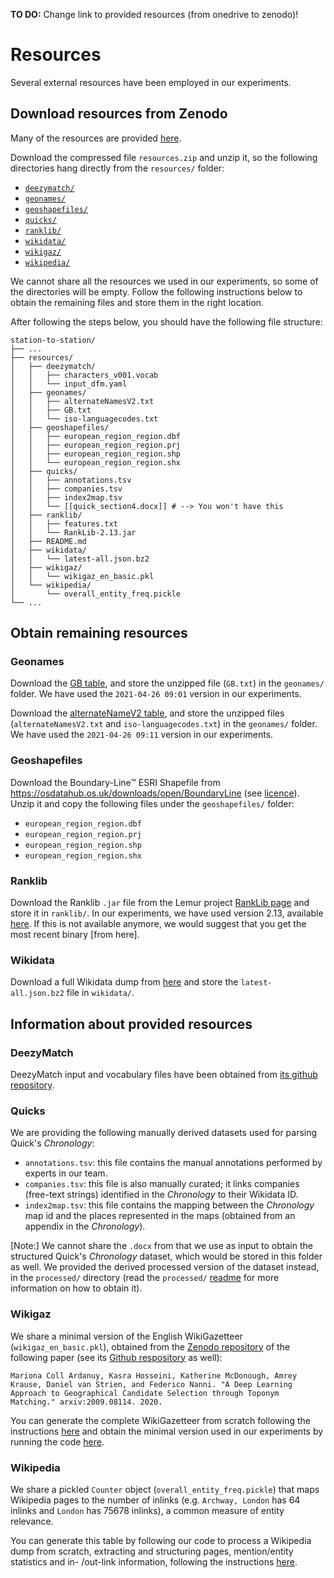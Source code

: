 **TO DO:** Change link to provided resources (from onedrive to zenodo)!

# Resources

Several external resources have been employed in our experiments.

## Download resources from Zenodo

Many of the resources are provided [here](https://thealanturininstitute-my.sharepoint.com/:u:/g/personal/mcollardanuy_turing_ac_uk/Ecmzmb2pwolKuFQMMbjYcWQBN3kYoXB2xRgZdRCP2ZVyEQ?e=eAadQH).

Download the compressed file `resources.zip` and unzip it, so the following directories hang directly from the `resources/` folder:
* [`deezymatch/`](#deezymatch)
* [`geonames/`](#geonames)
* [`geoshapefiles/`](#geoshapefiles)
* [`quicks/`](#quicks)
* [`ranklib/`](#ranklib)
* [`wikidata/`](#wikidata)
* [`wikigaz/`](#wikigaz)
* [`wikipedia/`](#wikipedia)

We cannot share all the resources we used in our experiments, so some of the directories will be empty. Follow the following instructions below to obtain the remaining files and store them in the right location.

After following the steps below, you should have the following file structure:
```
station-to-station/
├── ...
├── resources/
│   ├── deezymatch/
│   │   ├── characters_v001.vocab
│   │   └── input_dfm.yaml
│   ├── geonames/
│   │   ├── alternateNamesV2.txt
│   │   ├── GB.txt
│   │   └── iso-languagecodes.txt
│   ├── geoshapefiles/
│   │   ├── european_region_region.dbf
│   │   ├── european_region_region.prj
│   │   ├── european_region_region.shp
│   │   └── european_region_region.shx
│   ├── quicks/
│   │   ├── annotations.tsv
│   │   ├── companies.tsv
│   │   ├── index2map.tsv
│   │   └── [[quick_section4.docx]] # --> You won't have this
│   ├── ranklib/
│   │   ├── features.txt
│   │   └── RankLib-2.13.jar
│   ├── README.md
│   ├── wikidata/
│   │   └── latest-all.json.bz2
│   ├── wikigaz/
│   │   └── wikigaz_en_basic.pkl
│   └── wikipedia/
│       └── overall_entity_freq.pickle
└── ...
```

## Obtain remaining resources

### Geonames

Download the [GB table](http://download.geonames.org/export/dump/GB.zip), and store the unzipped file (`GB.txt`) in the `geonames/` folder. We have used the `2021-04-26 09:01` version in our experiments.

Download the [alternateNameV2 table](http://download.geonames.org/export/dump/alternateNamesV2.zip), and store the unzipped files (`alternateNamesV2.txt` and `iso-languagecodes.txt`) in the `geonames/` folder. We have used the `2021-04-26 09:11` version in our experiments.

### Geoshapefiles

Download the Boundary-Line™ ESRI Shapefile from https://osdatahub.os.uk/downloads/open/BoundaryLine (see [licence](http://www.nationalarchives.gov.uk/doc/open-government-licence/version/3/)). Unzip it and copy the following files under the `geoshapefiles/` folder:
* `european_region_region.dbf`
* `european_region_region.prj`
* `european_region_region.shp`
* `european_region_region.shx`

### Ranklib

Download the Ranklib `.jar` file from the Lemur project [RankLib page](https://sourceforge.net/p/lemur/wiki/RankLib/) and store it in `ranklib/`. In our experiments, we have used version 2.13, available [here](https://sourceforge.net/projects/lemur/files/lemur/RankLib-2.13/). If this is not available anymore, we would suggest that you get the most recent binary [from here].

### Wikidata

Download a full Wikidata dump from [here](https://dumps.wikimedia.org/wikidatawiki/entities/latest-all.json.bz2) and store the `latest-all.json.bz2` file in `wikidata/`.

## Information about provided resources

### DeezyMatch

DeezyMatch input and vocabulary files have been obtained from [its github repository](https://github.com/Living-with-machines/DeezyMatch/).

### Quicks

We are providing the following manually derived datasets used for parsing Quick's _Chronology_:
* `annotations.tsv`: this file contains the manual annotations performed by experts in our team.
* `companies.tsv`: this file is also manually curated; it links companies (free-text strings) identified in the _Chronology_ to their Wikidata ID.
* `index2map.tsv`: this file contains the mapping between the _Chronology_ map id and the places represented in the maps (obtained from an appendix in the _Chronology_).

[Note:] We cannot share the `.docx` from that we use as input to obtain the structured Quick's _Chronology_ dataset, which would be stored in this folder as well. We provided the derived processed version of the dataset instead, in the `processed/` directory (read the `processed/` [readme](https://github.com/Living-with-machines/station-to-station/tree/master/processed/README.md) for more information on how to obtain it).

### Wikigaz

We share a minimal version of the English WikiGazetteer (`wikigaz_en_basic.pkl`), obtained from the [Zenodo repository](https://zenodo.org/record/4034819#.YL8m8TZKi-8) of the following paper (see its [Github respository](https://github.com/Living-with-machines/LwM_SIGSPATIAL2020_ToponymMatching) as well):
```
Mariona Coll Ardanuy, Kasra Hosseini, Katherine McDonough, Amrey Krause, Daniel van Strien, and Federico Nanni. "A Deep Learning Approach to Geographical Candidate Selection through Toponym Matching." arxiv:2009.08114. 2020.
```

You can generate the complete WikiGazetteer from scratch following the instructions [here](https://github.com/Living-with-machines/lwm_GIR19_resolving_places/tree/master/gazetteer_construction) and obtain the minimal version used in our experiments by running the code [here](https://github.com/Living-with-machines/LwM_SIGSPATIAL2020_ToponymMatching/blob/master/processing/gazetteers/generate_wikigazetteers.ipynb).

### Wikipedia 

We share a pickled `Counter` object (`overall_entity_freq.pickle`) that maps Wikipedia pages to the number of inlinks (e.g. `Archway, London` has 64 inlinks and `London` has 75678 inlinks), a common measure of entity relevance.

You can generate this table by following our code to process a Wikipedia dump from scratch, extracting and structuring pages, mention/entity statistics and in- /out-link information, following the instructions [here](https://github.com/fedenanni/Reimplementing-TagMe).